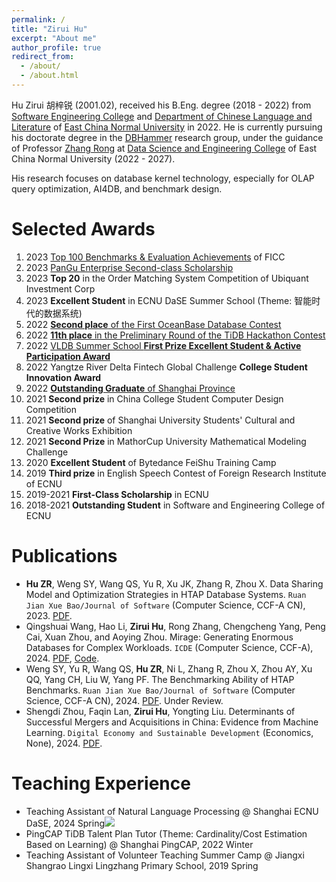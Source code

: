 ```yaml
---
permalink: /
title: "Zirui Hu"
excerpt: "About me"
author_profile: true
redirect_from: 
  - /about/
  - /about.html
---
```

Hu Zirui 胡梓锐 (2001.02), received his B.Eng. degree (2018 - 2022) from [Software Engineering College](http://www.sei.ecnu.edu.cn/) and [Department of Chinese Language and Literature](https://zhwx.ecnu.edu.cn/) of [East China Normal University](https://www.ecnu.edu.cn/) in 2022.
He is currently pursuing his doctorate degree in the [DBHammer](https://dbhammer.github.io/) research group, under the guidance of Professor [Zhang Rong](https://dblp.org/pid/13/5366-2.html) at [Data Science and Engineering College](http://dase.ecnu.edu.cn/) of East China Normal University (2022 - 2027).

His research focuses on database kernel technology, especially for OLAP query optimization, AI4DB, and benchmark design.

Selected Awards
======
1. 2023 [Top 100 Benchmarks & Evaluation Achievements](https://www.benchcouncil.org/bench2023/index.html) of FICC
2. 2023 [PanGu Enterprise Second-class Scholarship](https://mp.weixin.qq.com/s/MhauFCIg94yMD_GfFSXlvg)
3. 2023 **Top 20** in the Order Matching System Competition of Ubiquant Investment Corp
4. 2023 **Excellent Student** in ECNU DaSE Summer School (Theme: 智能时代的数据系统)
5. 2022 [**Second place** of the First OceanBase Database Contest](https://github.com/Wind-Gone/OceanBase-Contest-Miniob)
6. 2022 [**11th place** in the Preliminary Round of the TiDB Hackathon Contest](https://gist.github.com/Dousir9/3600403b85739a8653906e89fa6371bd)
7. 2022 [VLDB Summer School **First Prize Excellent Student & Active Participation Award**](https://github.com/Wind-Gone/VLDBSS2022-ECNU-DaSE)
8. 2022 Yangtze River Delta Fintech Global Challenge **College Student Innovation Award**
9. 2022 [**Outstanding Graduate** of Shanghai Province](https://www.ecnu.edu.cn/info/1094/60826.htm)
10. 2021 **Second prize** in China College Student Computer Design Competition
11. 2021 **Second prize** of Shanghai University Students' Cultural and Creative Works Exhibition
12. 2021 **Second Prize** in MathorCup University Mathematical Modeling Challenge
13. 2020 **Excellent Student** of Bytedance FeiShu Training Camp
14. 2019 **Third prize** in English Speech Contest of Foreign Research Institute of ECNU
15. 2019-2021 **First-Class Scholarship** in ECNU
16. 2018-2021 **Outstanding Student** in Software and Engineering College of ECNU

Publications
======
- **Hu ZR**, Weng SY, Wang QS, Yu R, Xu JK, Zhang R, Zhou X. Data Sharing Model and Optimization Strategies in HTAP Database Systems. ``Ruan Jian Xue Bao/Journal of Software`` (Computer Science, CCF-A CN), 2023. [PDF](https://www.jos.org.cn/jos/article/pdf/6901).
- Qingshuai Wang, Hao Li, **Zirui Hu**, Rong Zhang, Chengcheng Yang, Peng Cai, Xuan Zhou, and Aoying Zhou. Mirage: Generating Enormous Databases for Complex Workloads. ``ICDE`` (Computer Science, CCF-A), 2024. [PDF](https://github.com/DBHammer/Mirage/blob/2023-correct/Mirage-Tech-Report.pdf), [Code](https://github.com/DBHammer/Mirage).
- Weng SY, Yu R, Wang QS, **Hu ZR**, Ni L, Zhang R, Zhou X, Zhou AY, Xu QQ, Yang CH, Liu W, Yang PF. The Benchmarking Ability of HTAP Benchmarks. ``Ruan Jian Xue Bao/Journal of Software`` (Computer Science, CCF-A CN), 2024. [PDF](). Under Review.
- Shengdi Zhou, Faqin Lan, **Zirui Hu**, Yongting Liu. Determinants of Successful Mergers and Acquisitions in China: Evidence from Machine Learning. ``Digital Economy and Sustainable Development`` (Economics, None), 2024. [PDF]().
<!-- - **Zirui Hu**, Qingshuai Wang, Vodka: Fairly Benchmarking HTAP Systems on Demand. ``Preprint`` 2024. [PDF](). -->

Teaching Experience
======
- Teaching Assistant of Natural Language Processing @ Shanghai ECNU DaSE, 2024 Spring[![](https://img.shields.io/github/stars/Wind-Gone/2024spring-dase-nlp?style=social&label=Code+Stars)](https://github.com/Wind-Gone/2024spring-dase-nlp)
- PingCAP TiDB Talent Plan Tutor (Theme: Cardinality/Cost Estimation Based on Learning) @ Shanghai PingCAP, 2022 Winter
- Teaching Assistant of Volunteer Teaching Summer Camp @ Jiangxi Shangrao Lingxi Lingzhang Primary School, 2019 Spring